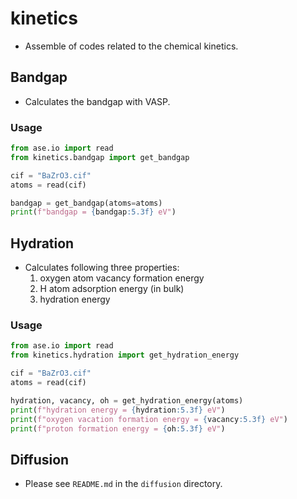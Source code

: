 # kinetics
* Assemble of codes related to the chemical kinetics.

## Bandgap
* Calculates the bandgap with VASP.

### Usage
```python
from ase.io import read
from kinetics.bandgap import get_bandgap

cif = "BaZrO3.cif"
atoms = read(cif)

bandgap = get_bandgap(atoms=atoms)
print(f"bandgap = {bandgap:5.3f} eV")
```

## Hydration
* Calculates following three properties:
  1. oxygen atom vacancy formation energy
  2. H atom adsorption energy (in bulk)
  3. hydration energy

### Usage
```python
from ase.io import read
from kinetics.hydration import get_hydration_energy

cif = "BaZrO3.cif"
atoms = read(cif)

hydration, vacancy, oh = get_hydration_energy(atoms)
print(f"hydration energy = {hydration:5.3f} eV")
print(f"oxygen vacation formation energy = {vacancy:5.3f} eV")
print(f"proton formation energy = {oh:5.3f} eV")
```

## Diffusion
* Please see `README.md` in the `diffusion` directory.
